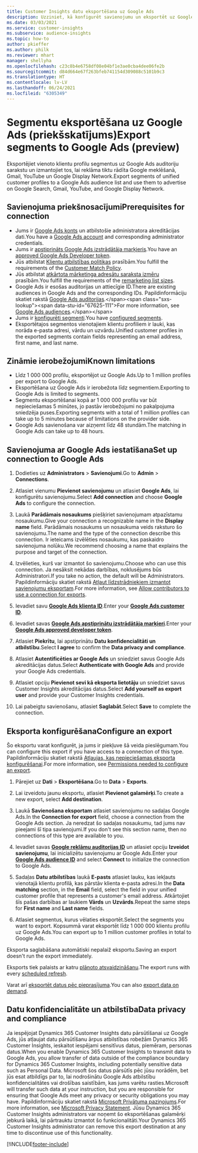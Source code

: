 ```yaml
---
title: Customer Insights datu eksportēšana uz Google Ads
description: Uzziniet, kā konfigurēt savienojumu un eksportēt uz Google Ads.
ms.date: 03/03/2021
ms.service: customer-insights
ms.subservice: audience-insights
ms.topic: how-to
author: pkieffer
ms.author: philk
ms.reviewer: mhart
manager: shellyha
ms.openlocfilehash: c23c8b4e6758df08e04bf1e3ae0cba4dee06fe2b
ms.sourcegitcommit: d84d664e67f263bfeb741154d309088c5101b9c3
ms.translationtype: HT
ms.contentlocale: lv-LV
ms.lasthandoff: 06/24/2021
ms.locfileid: "6305349"
---
```

# <a name="export-segments-to-google-ads-preview"></a><span data-ttu-id="67625-103">Segmentu eksportēšana uz Google Ads (priekšskatījums)</span><span class="sxs-lookup"><span data-stu-id="67625-103">Export segments to Google Ads (preview)</span></span>

<span data-ttu-id="67625-104">Eksportējiet vienoto klientu profilu segmentus uz Google Ads auditoriju sarakstu un izmantojiet tos, lai reklāma tiktu rādīta Google meklēšanā, Gmail, YouTube un Google Display Network.</span><span class="sxs-lookup"><span data-stu-id="67625-104">Export segments of unified customer profiles to a Google Ads audience list and use them to advertise on Google Search, Gmail, YouTube, and Google Display Network.</span></span> 

## <a name="prerequisites-for-connection"></a><span data-ttu-id="67625-105">Savienojuma priekšnosacījumi</span><span class="sxs-lookup"><span data-stu-id="67625-105">Prerequisites for connection</span></span>

-   <span data-ttu-id="67625-106">Jums ir [Google Ads konts](https://ads.google.com/) un atbilstošie administratora akreditācijas dati.</span><span class="sxs-lookup"><span data-stu-id="67625-106">You have a [Google Ads account](https://ads.google.com/) and corresponding administrator credentials.</span></span>
-   <span data-ttu-id="67625-107">Jums ir [apstiprināts Google Ads izstrādātāja marķieris](https://developers.google.com/google-ads/api/docs/first-call/dev-token).</span><span class="sxs-lookup"><span data-stu-id="67625-107">You have an [approved Google Ads Developer token](https://developers.google.com/google-ads/api/docs/first-call/dev-token).</span></span> 
-   <span data-ttu-id="67625-108">Jūs atbilstat [Klientu atbilstības politikas](https://support.google.com/adspolicy/answer/6299717) prasībām.</span><span class="sxs-lookup"><span data-stu-id="67625-108">You fulfill the requirements of the [Customer Match Policy](https://support.google.com/adspolicy/answer/6299717).</span></span>
-   <span data-ttu-id="67625-109">Jūs atbilstat [atkārtota mārketinga adresātu saraksta izmēru](https://support.google.com/google-ads/answer/7558048) prasībām.</span><span class="sxs-lookup"><span data-stu-id="67625-109">You fulfill the requirements of the [remarketing list sizes](https://support.google.com/google-ads/answer/7558048).</span></span>
-   <span data-ttu-id="67625-110">Google Ads ir esošas auditorijas un attiecīgie ID.</span><span class="sxs-lookup"><span data-stu-id="67625-110">There are existing audiences in Google Ads and the corresponding IDs.</span></span> <span data-ttu-id="67625-111">Papildinformāciju skatiet rakstā [Google Ads auditorijas](https://support.google.com/google-ads/answer/7558048?hl=en#:~:text=Audience%20lists%20is%20a%20section,Display%20Network%20through%20remarketing%20campaigns.).</span><span class="sxs-lookup"><span data-stu-id="67625-111">For more information, see [Google Ads audiences](https://support.google.com/google-ads/answer/7558048?hl=en#:~:text=Audience%20lists%20is%20a%20section,Display%20Network%20through%20remarketing%20campaigns.).</span></span>
-   <span data-ttu-id="67625-112">Jums ir [konfigurēti segmenti](segments.md).</span><span class="sxs-lookup"><span data-stu-id="67625-112">You have [configured segments](segments.md).</span></span>
-   <span data-ttu-id="67625-113">Eksportētajos segmentos vienotajiem klientu profiliem ir lauki, kas norāda e-pasta adresi, vārdu un uzvārdu.</span><span class="sxs-lookup"><span data-stu-id="67625-113">Unified customer profiles in the exported segments contain fields representing an email address, first name, and last name.</span></span>

## <a name="known-limitations"></a><span data-ttu-id="67625-114">Zināmie ierobežojumi</span><span class="sxs-lookup"><span data-stu-id="67625-114">Known limitations</span></span>

- <span data-ttu-id="67625-115">Līdz 1 000 000 profilu, eksportējot uz Google Ads.</span><span class="sxs-lookup"><span data-stu-id="67625-115">Up to 1 million profiles per export to Google Ads.</span></span>
- <span data-ttu-id="67625-116">Eksportēšana uz Google Ads ir ierobežota līdz segmentiem.</span><span class="sxs-lookup"><span data-stu-id="67625-116">Exporting to Google Ads is limited to segments.</span></span>
- <span data-ttu-id="67625-117">Segmentu eksportēšanai kopā ar 1 000 000 profilu var būt nepieciešamas 5 minūtes, jo pastāv ierobežojumi no pakalpojuma sniedzēja puses.</span><span class="sxs-lookup"><span data-stu-id="67625-117">Exporting segments with a total of 1 million profiles can take up to 5 minutes because of limitations on the provider side.</span></span> 
- <span data-ttu-id="67625-118">Google Ads savienošana var aizņemt līdz 48 stundām.</span><span class="sxs-lookup"><span data-stu-id="67625-118">The matching in Google Ads can take up to 48 hours.</span></span>

## <a name="set-up-connection-to-google-ads"></a><span data-ttu-id="67625-119">Savienojuma ar Google Ads iestatīšana</span><span class="sxs-lookup"><span data-stu-id="67625-119">Set up connection to Google Ads</span></span>

1. <span data-ttu-id="67625-120">Dodieties uz **Administrators** > **Savienojumi**.</span><span class="sxs-lookup"><span data-stu-id="67625-120">Go to **Admin** > **Connections**.</span></span>

1. <span data-ttu-id="67625-121">Atlasiet vienumu **Pievienot savienojumu** un atlasiet **Google Ads**, lai konfigurētu savienojumu.</span><span class="sxs-lookup"><span data-stu-id="67625-121">Select **Add connection** and choose **Google Ads** to configure the connection.</span></span>

1. <span data-ttu-id="67625-122">Laukā **Parādāmais nosaukums** piešķiriet savienojumam atpazīstamu nosaukumu.</span><span class="sxs-lookup"><span data-stu-id="67625-122">Give your connection a recognizable name in the **Display name** field.</span></span> <span data-ttu-id="67625-123">Parādāmais nosaukums un nosaukuma veids raksturo šo savienojumu.</span><span class="sxs-lookup"><span data-stu-id="67625-123">The name and the type of the connection describe this connection.</span></span> <span data-ttu-id="67625-124">Ir ieteicams izvēlēties nosaukumu, kas paskaidro savienojuma nolūku.</span><span class="sxs-lookup"><span data-stu-id="67625-124">We recommend choosing a name that explains the purpose and target of the connection.</span></span>

1. <span data-ttu-id="67625-125">Izvēlieties, kurš var izmantot šo savienojumu.</span><span class="sxs-lookup"><span data-stu-id="67625-125">Choose who can use this connection.</span></span> <span data-ttu-id="67625-126">Ja nesāksit nekādas darbības, noklusējums būs Administratori.</span><span class="sxs-lookup"><span data-stu-id="67625-126">If you take no action, the default will be Administrators.</span></span> <span data-ttu-id="67625-127">Papildinformāciju skatiet rakstā [Atļaut līdzstrādniekiem izmantot savienojumu eksportam](connections.md#allow-contributors-to-use-a-connection-for-exports).</span><span class="sxs-lookup"><span data-stu-id="67625-127">For more information, see [Allow contributors to use a connection for exports](connections.md#allow-contributors-to-use-a-connection-for-exports).</span></span>

1. <span data-ttu-id="67625-128">Ievadiet savu **[Google Ads klienta ID](https://support.google.com/google-ads/answer/1704344)**.</span><span class="sxs-lookup"><span data-stu-id="67625-128">Enter your **[Google Ads customer ID](https://support.google.com/google-ads/answer/1704344)**.</span></span>

1. <span data-ttu-id="67625-129">Ievadiet savas **[Google Ads apstiprinātu izstrādātāja marķieri](https://developers.google.com/google-ads/api/docs/first-call/dev-token)**.</span><span class="sxs-lookup"><span data-stu-id="67625-129">Enter your **[Google Ads approved developer token](https://developers.google.com/google-ads/api/docs/first-call/dev-token)**.</span></span>

1. <span data-ttu-id="67625-130">Atlasiet **Piekrītu**, lai apstiprinātu **Datu konfidencialitāti un atbilstību**.</span><span class="sxs-lookup"><span data-stu-id="67625-130">Select **I agree** to confirm the **Data privacy and compliance**.</span></span>

1. <span data-ttu-id="67625-131">Atlasiet **Autentificēties ar Google Ads** un sniedziet savus Google Ads akreditācijas datus.</span><span class="sxs-lookup"><span data-stu-id="67625-131">Select **Authenticate with Google Ads** and provide your Google Ads credentials.</span></span>

1. <span data-ttu-id="67625-132">Atlasiet opciju **Pievienot sevi kā eksporta lietotāju** un sniedziet savus Customer Insights akreditācijas datus.</span><span class="sxs-lookup"><span data-stu-id="67625-132">Select **Add yourself as export user** and provide your Customer Insights credentials.</span></span>

1. <span data-ttu-id="67625-133">Lai pabeigtu savienošanu, atlasiet **Saglabāt**.</span><span class="sxs-lookup"><span data-stu-id="67625-133">Select **Save** to complete the connection.</span></span> 

## <a name="configure-an-export"></a><span data-ttu-id="67625-134">Eksporta konfigurēšana</span><span class="sxs-lookup"><span data-stu-id="67625-134">Configure an export</span></span>

<span data-ttu-id="67625-135">Šo eksportu varat konfigurēt, ja jums ir piekļuve šā veida pieslēgumam.</span><span class="sxs-lookup"><span data-stu-id="67625-135">You can configure this export if you have access to a connection of this type.</span></span> <span data-ttu-id="67625-136">Papildinformāciju skatiet rakstā [Atļaujas, kas nepieciešamas eksporta konfigurēšanai](export-destinations.md#set-up-a-new-export).</span><span class="sxs-lookup"><span data-stu-id="67625-136">For more information, see [Permissions needed to configure an export](export-destinations.md#set-up-a-new-export).</span></span>

1. <span data-ttu-id="67625-137">Pārejiet uz **Dati** > **Eksportēšana**.</span><span class="sxs-lookup"><span data-stu-id="67625-137">Go to **Data** > **Exports**.</span></span>

1. <span data-ttu-id="67625-138">Lai izveidotu jaunu eksportu, atlasiet **Pievienot galamērķi**.</span><span class="sxs-lookup"><span data-stu-id="67625-138">To create a new export, select **Add destination**.</span></span>

1. <span data-ttu-id="67625-139">Laukā **Savienošana eksportam** atlasiet savienojumu no sadaļas Google Ads.</span><span class="sxs-lookup"><span data-stu-id="67625-139">In the **Connection for export** field, choose a connection from the Google Ads section.</span></span> <span data-ttu-id="67625-140">Ja neredzat šo sadaļas nosaukumu, tad jums nav pieejami šī tipa savienojumi.</span><span class="sxs-lookup"><span data-stu-id="67625-140">If you don't see this section name, then no connections of this type are available to you.</span></span>

1. <span data-ttu-id="67625-141">Ievadiet savas **[Google reklāmu auditorijas ID](https://support.google.com/google-ads/answer/7558048?hl=en#:~:text=Audience%20lists%20is%20a%20section,Display%20Network%20through%20remarketing%20campaigns.)** un atlasiet opciju **Izveidot savienojumu**, lai inicializētu savienojumu ar Google Ads.</span><span class="sxs-lookup"><span data-stu-id="67625-141">Enter your **[Google Ads audience ID](https://support.google.com/google-ads/answer/7558048?hl=en#:~:text=Audience%20lists%20is%20a%20section,Display%20Network%20through%20remarketing%20campaigns.)** and select **Connect** to initialize the connection to Google Ads.</span></span>

1. <span data-ttu-id="67625-142">Sadaļas **Datu atbilstības** laukā **E-pasts** atlasiet lauku, kas iekļauts vienotajā klientu profilā, kas pārstāv klienta e-pasta adresi.</span><span class="sxs-lookup"><span data-stu-id="67625-142">In the **Data matching** section, in the **Email** field, select the field in your unified customer profile that represents a customer's email address.</span></span> <span data-ttu-id="67625-143">Atkārtojiet šīs pašas darbības ar laukiem **Vārds** un **Uzvārds**.</span><span class="sxs-lookup"><span data-stu-id="67625-143">Repeat the same steps for **First name** and **Last name** fields.</span></span>

1. <span data-ttu-id="67625-144">Atlasiet segmentus, kurus vēlaties eksportēt.</span><span class="sxs-lookup"><span data-stu-id="67625-144">Select the segments you want to export.</span></span> <span data-ttu-id="67625-145">Kopsummā varat eksportēt līdz 1 000 000 klientu profilu uz Google Ads.</span><span class="sxs-lookup"><span data-stu-id="67625-145">You can export up to 1 million customer profiles in total to Google Ads.</span></span>

<span data-ttu-id="67625-146">Eksporta saglabāšana automātiski nepalaiž eksportu.</span><span class="sxs-lookup"><span data-stu-id="67625-146">Saving an export doesn't run the export immediately.</span></span>

<span data-ttu-id="67625-147">Eksports tiek palaists ar katru [plānoto atsvaidzināšanu](system.md#schedule-tab).</span><span class="sxs-lookup"><span data-stu-id="67625-147">The export runs with every [scheduled refresh](system.md#schedule-tab).</span></span> 

<span data-ttu-id="67625-148">Varat arī [eksportēt datus pēc pieprasījuma](export-destinations.md#run-exports-on-demand).</span><span class="sxs-lookup"><span data-stu-id="67625-148">You can also [export data on demand](export-destinations.md#run-exports-on-demand).</span></span> 

## <a name="data-privacy-and-compliance"></a><span data-ttu-id="67625-149">Datu konfidencialitāte un atbilstība</span><span class="sxs-lookup"><span data-stu-id="67625-149">Data privacy and compliance</span></span>

<span data-ttu-id="67625-150">Ja iespējojat Dynamics 365 Customer Insights datu pārsūtīšanai uz Google Ads, jūs atļaujat datu pārsūtīšanu ārpus atbilstības robežām Dynamics 365 Customer Insights, ieskaitot iespējami sensitīvus datus, piemēram, personas datus.</span><span class="sxs-lookup"><span data-stu-id="67625-150">When you enable Dynamics 365 Customer Insights to transmit data to Google Ads, you allow transfer of data outside of the compliance boundary for Dynamics 365 Customer Insights, including potentially sensitive data such as Personal Data.</span></span> <span data-ttu-id="67625-151">Microsoft šos datus pārsūtīs pēc jūsu norādēm, bet jūs esat atbildīgs par to, lai nodrošinātu Google Ads atbilstību konfidencialitātes vai drošības saistībām, kas jums varētu rasties.</span><span class="sxs-lookup"><span data-stu-id="67625-151">Microsoft will transfer such data at your instruction, but you are responsible for ensuring that Google Ads meet any privacy or security obligations you may have.</span></span> <span data-ttu-id="67625-152">Papildinformāciju skatiet rakstā [Microsoft Privātuma paziņojums](https://go.microsoft.com/fwlink/?linkid=396732).</span><span class="sxs-lookup"><span data-stu-id="67625-152">For more information, see [Microsoft Privacy Statement](https://go.microsoft.com/fwlink/?linkid=396732).</span></span>
<span data-ttu-id="67625-153">Jūsu Dynamics 365 Customer Insights administrators var noņemt šo eksportēšanas galamērķi jebkurā laikā, lai pārtrauktu izmantot šo funkcionalitāti.</span><span class="sxs-lookup"><span data-stu-id="67625-153">Your Dynamics 365 Customer Insights administrator can remove this export destination at any time to discontinue use of this functionality.</span></span>


[!INCLUDE[footer-include](../includes/footer-banner.md)]
